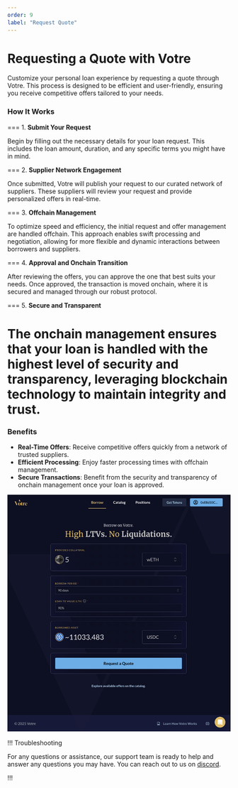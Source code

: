 ```yaml
---
order: 9
label: "Request Quote"
---
```


# Requesting a Quote with Votre

Customize your personal loan experience by requesting a quote through Votre. This process is designed to be efficient and user-friendly, ensuring you receive competitive offers tailored to your needs.

### How It Works

=== 1. **Submit Your Request**

Begin by filling out the necessary details for your loan request. This includes the loan amount, duration, and any specific terms you might have in mind.

=== 2. **Supplier Network Engagement**

Once submitted, Votre will publish your request to our curated network of suppliers. These suppliers will review your request and provide personalized offers in real-time.

=== 3. **Offchain Management**

To optimize speed and efficiency, the initial request and offer management are handled offchain. This approach enables swift processing and negotiation, allowing for more flexible and dynamic interactions between borrowers and suppliers.

=== 4. **Approval and Onchain Transition**

After reviewing the offers, you can approve the one that best suits your needs. Once approved, the transaction is moved onchain, where it is secured and managed through our robust protocol.

=== 5. **Secure and Transparent**

# The onchain management ensures that your loan is handled with the highest level of security and transparency, leveraging blockchain technology to maintain integrity and trust.

### Benefits

- **Real-Time Offers**: Receive competitive offers quickly from a network of trusted suppliers.
- **Efficient Processing**: Enjoy faster processing times with offchain management.
- **Secure Transactions**: Benefit from the security and transparency of onchain management once your loan is approved.

![Votre request quote](/static/images/request-quote.png)

!!! Troubleshooting

For any questions or assistance, our support team is ready to help and answer any questions you may have. You can reach out to us on [discord](https://discord.gg/WBygxVrT).

!!!
